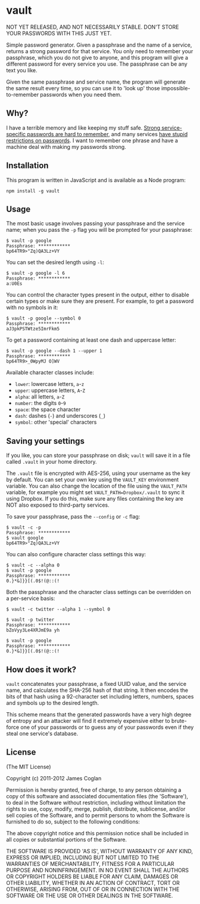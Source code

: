 # vault

NOT YET RELEASED, AND NOT NECESSARILY STABLE. DON'T STORE YOUR PASSWORDS WITH
THIS JUST YET.

Simple password generator. Given a passphrase and the name of a service, returns
a strong password for that service. You only need to remember your passphrase,
which you do not give to anyone, and this program will give a different password
for every service you use. The passphrase can be any text you like.

Given the same passphrase and service name, the program will generate the same
result every time, so you can use it to 'look up' those impossible-to-remember
passwords when you need them.


## Why?

I have a terrible memory and like keeping my stuff safe. [Strong service-specific
passwords are hard to remember](http://xkcd.com/936/), and many services [have
stupid restrictions on passwords](http://me.veekun.com/blog/2011/12/04/fuck-passwords/).
I want to remember one phrase and have a machine deal with making my passwords
strong.


## Installation

This program is written in JavaScript and is available as a Node program:

    npm install -g vault


## Usage

The most basic usage involves passing your passphrase and the service name; when
you pass the `-p` flag you will be prompted for your passphrase:

    $ vault -p google
    Passphrase: ************
    bp64TR9>"Zq)QA3Lz+VY

You can set the desired length using `-l`:

    $ vault -p google -l 6
    Passphrase: ************
    a:U0Es

You can control the character types present in the output, either to disable
certain types or make sure they are present. For example, to get a password with
no symbols in it:

    $ vault -p google --symbol 0
    Passphrase: ************
    aJ3pkPSTWtze5ImrFkm5

To get a password containing at least one dash and uppercase letter:

    $ vault -p google --dash 1 --upper 1
    Passphrase: ************
    bp64TR9>_0WpyMJ O]WV

Available character classes include:

* `lower`: lowercase letters, `a`-`z`
* `upper`: uppercase letters, `A`-`Z`
* `alpha`: all letters, `a`-`Z`
* `number`: the digits `0`-`9`
* `space`: the space character ` `
* `dash`: dashes (`-`) and underscores (`_`)
* `symbol`: other 'special' characters


## Saving your settings

If you like, you can store your passphrase on disk; `vault` will save it in a
file called `.vault` in your home directory.

The `.vault` file is encrypted with AES-256, using your username as the key by
default. You can set your own key using the `VAULT_KEY` environment variable.
You can also change the location of the file using the `VAULT_PATH` variable,
for example you might set `VAULT_PATH=Dropbox/.vault` to sync it using Dropbox.
If you do this, make sure any files containing the key are NOT also exposed to
third-party services.

To save your passphrase, pass the `--config` or `-c` flag:

    $ vault -c -p
    Passphrase: ************
    $ vault google
    bp64TR9>"Zq)QA3Lz+VY

You can also configure character class settings this way:

    $ vault -c --alpha 0
    $ vault -p google
    Passphrase: ************
    0.}*&]}}[(.0$!(@::(!

Both the passphrase and the character class settings can be overridden on a
per-service basis:

    $ vault -c twitter --alpha 1 --symbol 0
    
    $ vault -p twitter
    Passphrase: ************
    bZoVyy3Le4XRJmE9a yh
    
    $ vault -p google
    Passphrase: ************
    0.}*&]}}[(.0$!(@::(!


## How does it work?

`vault` concatenates your passphrase, a fixed UUID value, and the service name,
and calculates the SHA-256 hash of that string. It then encodes the bits of that
hash using a 92-character set including letters, numbers, spaces and symbols up
to the desired length.

This scheme means that the generated passwords have a very high degree of
entropy and an attacker will find it extremely expensive either to brute-force
one of your passwords or to guess any of your passwords even if they steal one
service's database.


## License

(The MIT License)

Copyright (c) 2011-2012 James Coglan

Permission is hereby granted, free of charge, to any person obtaining a copy of
this software and associated documentation files (the 'Software'), to deal in
the Software without restriction, including without limitation the rights to use,
copy, modify, merge, publish, distribute, sublicense, and/or sell copies of the
Software, and to permit persons to whom the Software is furnished to do so,
subject to the following conditions:

The above copyright notice and this permission notice shall be included in all
copies or substantial portions of the Software.

THE SOFTWARE IS PROVIDED 'AS IS', WITHOUT WARRANTY OF ANY KIND, EXPRESS OR
IMPLIED, INCLUDING BUT NOT LIMITED TO THE WARRANTIES OF MERCHANTABILITY, FITNESS
FOR A PARTICULAR PURPOSE AND NONINFRINGEMENT. IN NO EVENT SHALL THE AUTHORS OR
COPYRIGHT HOLDERS BE LIABLE FOR ANY CLAIM, DAMAGES OR OTHER LIABILITY, WHETHER
IN AN ACTION OF CONTRACT, TORT OR OTHERWISE, ARISING FROM, OUT OF OR IN
CONNECTION WITH THE SOFTWARE OR THE USE OR OTHER DEALINGS IN THE SOFTWARE.

